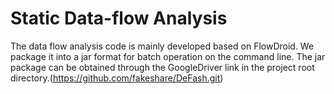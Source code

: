 # Static Data-flow Analysis 
The data flow analysis code is mainly developed based on FlowDroid. We package it into a jar format for batch operation on the command line. 
The jar package can be obtained through the GoogleDriver link in the project root directory.(https://github.com/fakeshare/DeFash.git)
